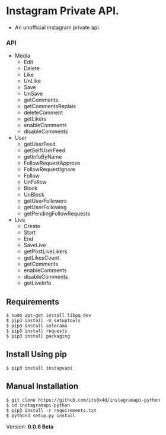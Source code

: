 # Instagram Private API.

- An unofficial instagram private api.

### API
- Media
    - Edit
    - Delete
    - Like
    - UnLike
    - Save
    - UnSave
    - getComments
    - getCommentsReplais
    - deleteComment
    - getLikers
    - enableComments
    - disableComments
- User
    - getUserFeed
    - getSelfUserFeed
    - getInfoByName
    - FollowRequestApprove
    - FollowRequestIgnore
    - Follow
    - UnFollow
    - Block
    - UnBlock
    - getUserFollowers
    - getUserFollowing
    - getPendingFollowRequests
- Live
    - Create
    - Start
    - End
    - SaveLive
    - getPostLiveLikers
    - getLikesCount
    - getComments
    - enableComments
    - disableComments
    - getLiveInfo

## Requirements
```
$ sudo apt-get install libpq-dev
$ pip3 install -U setuptools
$ pip3 install colorama
$ pip3 install requests
$ pip3 install packaging
```

## Install Using pip
```
$ pip3 install instapvapi
```

## Manual Installation
```
$ git clone https://github.com/its0x4d/instagramapi-python
$ cd instagramapi-python
$ pip3 install -r requirements.txt
$ python3 setup.py install
```

Version: **0.0.6 Beta**
